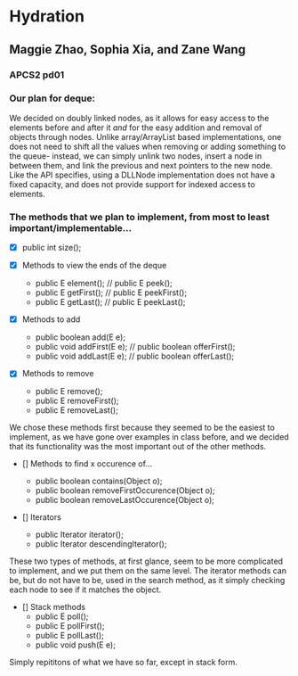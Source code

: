 # Hydration
## Maggie Zhao, Sophia Xia, and Zane Wang
### APCS2 pd01

### Our plan for deque:
We decided on doubly linked nodes, as it allows for easy access to the elements before and after it *and* for the easy addition and removal of objects through nodes. Unlike array/ArrayList based implementations, one does not need to shift all the values when removing or adding something to the queue- instead, we can simply unlink two nodes, insert a node in between them, and link the previous and next pointers to the new node. Like the API specifies, using a DLLNode implementation does not have a fixed capacity, and does not provide support for indexed access to elements. 

### The methods that we plan to implement, from most to least important/implementable... 
- [x] public int size();

- [x] Methods to view the ends of the deque
    - public E element();  // public E peek(); 
    - public E getFirst(); // public E peekFirst();
    - public E getLast();  // public E peekLast(); 
    
- [x] Methods to add
    - public boolean add(E e);
    - public void addFirst(E e); // public boolean offerFirst();
    - public void addLast(E e);  // public boolean offerLast();
    
- [x] Methods to remove
    - public E remove();
    - public E removeFirst();
    - public E removeLast();
 
We chose these methods first because they seemed to be the easiest to implement, as we have gone over examples in class before, and we decided that its functionality was the most important out of the other methods.  
 
- [] Methods to find x occurence of... 
    - public boolean contains(Object o);
    - public boolean removeFirstOccurence(Object o);
    - public boolean removeLastOccurence(Object o);
    
- [] Iterators
    - public Iterator<E> iterator();
    - public Iterator<E> descendingIterator(); 
  
These two types of methods, at first glance, seem to be more complicated to implement, and we put them on the same level. The iterator methods can be, but do not have to be, used in the search method, as it simply checking each node to see if it matches the object.
  
- [] Stack methods
    - public E poll();
    - public E pollFirst();
    - public E pollLast();
    - public void push(E e); 
 
 Simply repititons of what we have so far, except in stack form. 
    
